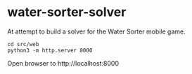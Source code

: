 # water-sorter-solver

At attempt to build a solver for the Water Sorter mobile game.


```
cd src/web
python3 -m http.server 8000
```

Open browser to http://localhost:8000
